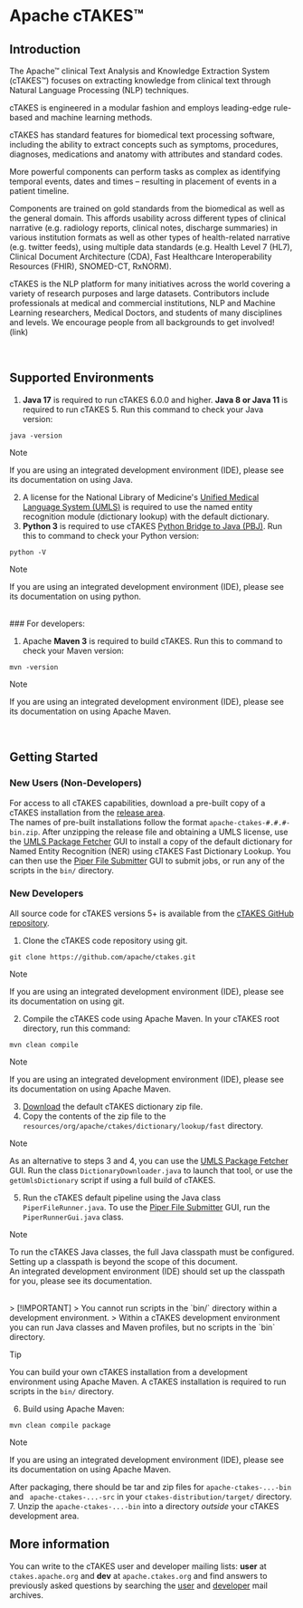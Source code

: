 # Apache cTAKES™

## Introduction

The Apache™ clinical Text Analysis and Knowledge Extraction System (cTAKES™) focuses on extracting knowledge
from clinical text through Natural Language Processing (NLP) techniques.

cTAKES is engineered in a modular fashion and employs leading-edge rule-based and machine learning methods.

cTAKES has standard features for biomedical text processing software,
including the ability to extract concepts such as symptoms, procedures, diagnoses, medications and anatomy
with attributes and standard codes.

More powerful components can perform tasks as complex as identifying temporal events,
dates and times – resulting in placement of events in a patient timeline.

Components are trained on gold standards from the biomedical as well as the general domain.
This affords usability across different types of clinical narrative (e.g. radiology reports,
clinical notes, discharge summaries) in various institution formats as well as other types of
health-related narrative (e.g. twitter feeds), using multiple data standards (e.g. Health Level 7 (HL7),
Clinical Document Architecture (CDA), Fast Healthcare Interoperability Resources (FHIR), SNOMED-CT, RxNORM).

cTAKES is the NLP platform for many initiatives across the world covering a variety of research purposes
and large datasets.
Contributors include professionals at medical and commercial institutions, NLP and Machine Learning researchers,
Medical Doctors, and students of many disciplines and levels.
We encourage people from all backgrounds to get involved! (link)


<br>

## Supported Environments
1. **Java 17** is required to run cTAKES 6.0.0 and higher.  **Java 8 or Java 11** is required to run cTAKES 5.  Run this command to check your Java version:
```
java -version
```
> [!NOTE]
> If you are using an integrated development environment (IDE), please see its documentation on using Java.
2. A license for the National Library of Medicine's [Unified Medical Language System (UMLS)](https://www.nlm.nih.gov/research/umls/index.html)
   is required to use the named entity recognition module (dictionary lookup) with the default dictionary.
3. **Python 3** is required to use cTAKES [Python Bridge to Java (PBJ)](https://github.com/apache/ctakes/wiki/pbj_intro).
   Run this to command to check your Python version:
```
python -V
```
> [!NOTE]
> If you are using an integrated development environment (IDE), please see its documentation on using python.
<br/>
### For developers:

1. Apache **Maven 3** is required to build cTAKES. Run this to command to check your Maven version:
```
mvn -version
```
> [!NOTE]
> If you are using an integrated development environment (IDE), please see its documentation on using Apache Maven.

<br/>


## Getting Started

### New Users (Non-Developers)

For access to all cTAKES capabilities, download a pre-built copy of a cTAKES installation from the [release area](https://github.com/apache/ctakes/releases).  
The names of pre-built installations follow the format `apache-ctakes-#.#.#-bin.zip`.
After unzipping the release file and obtaining a UMLS license, use the [UMLS Package Fetcher](https://github.com/apache/ctakes/wiki/cTAKES+UMLS+Package+Fetcher) GUI to install a copy of the
default dictionary for Named Entity Recognition (NER) using cTAKES Fast Dictionary Lookup.
You can then use the [Piper File Submitter](https://github.com/apache/ctakes/wiki/Piper+File+Submitter) GUI to submit jobs, 
or run any of the scripts in the `bin/` directory.


### New Developers

All source code for cTAKES versions 5+ is available from the [cTAKES GitHub repository](https://github.com/apache/ctakes).
1. Clone the cTAKES code repository using git.
```
git clone https://github.com/apache/ctakes.git
```
> [!NOTE]
> If you are using an integrated development environment (IDE), please see its documentation on using git.
2. Compile the cTAKES code using Apache Maven.  In your cTAKES root directory, run this command:
```
mvn clean compile
```
> [!NOTE]
> If you are using an integrated development environment (IDE), please see its documentation on using Apache Maven.
3. [Download](https://sourceforge.net/projects/ctakesresources/files/sno_rx_16ab.zip) the default cTAKES dictionary zip file.
4. Copy the contents of the zip file to the `resources/org/apache/ctakes/dictionary/lookup/fast` directory.
> [!NOTE]
> As an alternative to steps 3 and 4, you can use the [UMLS Package Fetcher](https://github.com/apache/ctakes/wiki/cTAKES+UMLS+Package+Fetcher) GUI.
> Run the class `DictionaryDownloader.java` to launch that tool, or use the `getUmlsDictionary` script if using a full build of cTAKES.
5. Run the cTAKES default pipeline using the Java class `PiperFileRunner.java`. To use the [Piper File Submitter](https://github.com/apache/ctakes/wiki/Piper+File+Submitter) GUI, run the `PiperRunnerGui.java` class.
> [!NOTE]
> To run the cTAKES Java classes, the full Java classpath must be configured. Setting up a classpath is beyond the scope of this document.  
> An integrated development environment (IDE) should set up the classpath for you, please see its documentation.

<br>
> [!IMPORTANT]
> You cannot run scripts in the `bin/` directory within a development environment.
> Within a cTAKES development environment you can run Java classes and Maven profiles, but no scripts in the `bin` directory.

> [!TIP]
> You can build your own cTAKES installation from a development environment using Apache Maven. 
> A cTAKES installation is required to run scripts in the `bin/` directory.
6. Build using Apache Maven:
```
mvn clean compile package
```
> [!NOTE]
> If you are using an integrated development environment (IDE), please see its documentation on using Apache Maven.

After packaging, there should be tar and zip files for `apache-ctakes-...-bin` and ` apache-ctakes-...-src` in your `ctakes-distribution/target/` directory.
7. Unzip the `apache-ctakes-...-bin` into a directory *outside* your cTAKES development area.


## More information

You can write to the cTAKES user and developer mailing lists: **user** at `ctakes.apache.org` and **dev** at `apache.ctakes.org`
and find answers to previously asked questions by searching the [user](https://lists.apache.org/list.html?user@ctakes.apache.org)
and [developer](https://lists.apache.org/list.html?dev@ctakes.apache.org) mail archives.